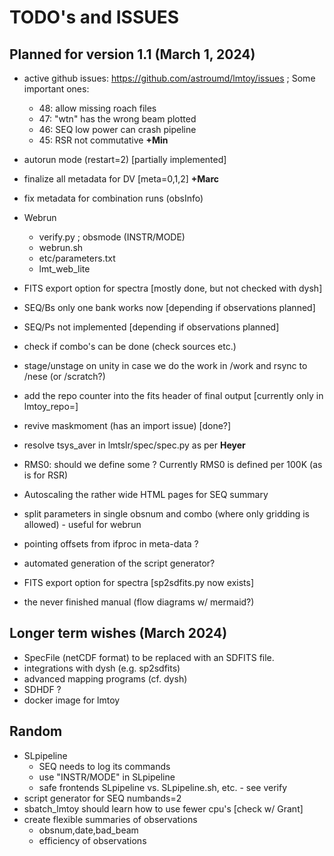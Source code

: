 # TODO's and ISSUES

## Planned for version 1.1 (March 1, 2024)

- active github issues:  https://github.com/astroumd/lmtoy/issues ; Some important ones:
  - 48: allow missing roach files
  - 47: "wtn" has the wrong beam plotted
  - 46: SEQ low power can crash pipeline
  - 45: RSR not commutative **+Min**

- autorun mode (restart=2) [partially implemented]

- finalize all metadata for DV   [meta=0,1,2] **+Marc**
- fix metadata for combination runs (obsInfo)

- Webrun
  - verify.py ; obsmode (INSTR/MODE)
  - webrun.sh
  - etc/parameters.txt
  - lmt_web_lite

- FITS export option for spectra [mostly done, but not checked with dysh]

- SEQ/Bs only one bank works now [depending if observations planned]
- SEQ/Ps not implemented [depending if observations planned]

- check if combo's can be done (check sources etc.)

- stage/unstage on unity in case we do the work in /work and rsync to /nese (or /scratch?)

- add the repo counter into the fits header of final output [currently only in lmtoy_repo=]
- revive maskmoment (has an import issue) [done?]
- resolve tsys_aver in lmtslr/spec/spec.py as per **Heyer**
- RMS0:   should we define some <Tsys>?  Currently RMS0 is defined per 100K (as is for RSR)
- Autoscaling the rather wide HTML pages for SEQ summary
- split parameters in single obsnum and combo (where only gridding is allowed) - useful for webrun
- pointing offsets from ifproc in meta-data ?
- automated generation of the script generator?
- FITS export option for spectra [sp2sdfits.py now exists]
- the never finished manual (flow diagrams w/ mermaid?)

## Longer term wishes (March 2024)

- SpecFile (netCDF format) to be replaced with an SDFITS file.
- integrations with dysh  (e.g. sp2sdfits)
- advanced mapping programs (cf. dysh)
- SDHDF ?
- docker image for lmtoy

## Random

- SLpipeline
  - SEQ needs to log its commands
  - use "INSTR/MODE" in SLpipeline
  - safe frontends SLpipeline vs. SLpipeline.sh,  etc. - see verify
- script generator for SEQ numbands=2
- sbatch_lmtoy should learn how to use fewer cpu's [check w/ Grant]
- create flexible summaries of observations
  - obsnum,date,bad_beam
  - efficiency of observations


